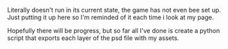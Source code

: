 Literally doesn't run in its current state, the game has not even bee set up. Just putting it up here so I'm reminded of it each time i look at my page.  
  
Hopefully there will be progress, but so far all I've done is create a python script that exports each layer of the psd file with my assets.  